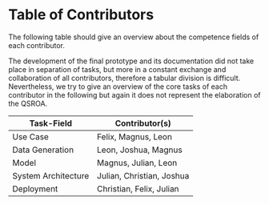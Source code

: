 Table of Contributors
=======

The following table should give an overview about the competence fields of each contributor.

The development of the final prototype and its documentation did not take place in separation of tasks, but more in a constant exchange and collaboration of all contributors, therefore a tabular division is difficult. Nevertheless, we try to give an overview of the core tasks of each contributor in the following but again it does not represent the elaboration of the QSROA.

| Task-Field | Contributor(s)
|------------|---------------
|Use Case    |Felix, Magnus, Leon
|Data Generation|Leon, Joshua, Magnus
|Model       |Magnus, Julian, Leon 
|System Architecture|Julian, Christian, Joshua
|Deployment  |Christian, Felix, Julian

